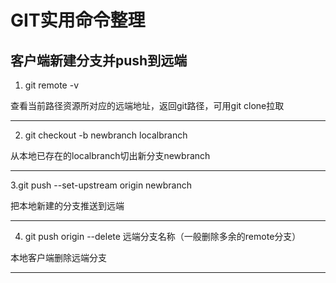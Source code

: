 GIT实用命令整理  
  ================================
  ## 客户端新建分支并push到远端
  
  1. git remote -v
  
   查看当前路径资源所对应的远端地址，返回git路径，可用git clone拉取
  ***
  
  2. git checkout -b newbranch localbranch
  
  从本地已存在的localbranch切出新分支newbranch
  ***
  
  3.git push --set-upstream origin newbranch
  
  把本地新建的分支推送到远端
  ***
  
  4. git push origin --delete 远端分支名称（一般删除多余的remote分支）

   本地客户端删除远端分支
 ***
 
 
